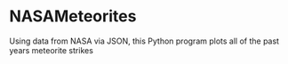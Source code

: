 # NASAMeteorites
Using data from NASA via JSON, this Python program plots all of the past years meteorite strikes
